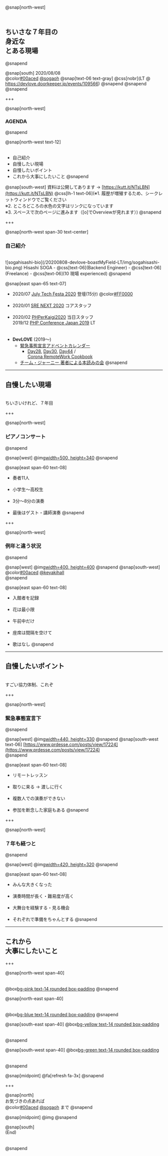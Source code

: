 @snap[north-west]
## <br>ちいさな７年目の<br>身近な<br>とある現場
@snapend

@snap[south]
2020/08/08  
@color[#00aced](@fa[twitter-square]) [@sogaoh](http://twitter.com/sogaoh)
@snap[text-06 text-gray]
@css[nobr](LT @ https://devlove.doorkeeper.jp/events/109566)
@snapend
@snapend
@snapend


+++

@snap[north-west]
### AGENDA
@snapend

@snap[north-west text-12]
<br><br>
- 自己紹介
- 自慢したい現場
- 自慢したいポイント
- これから大事にしたいこと
@snapend

@snap[south-west]
資料は公開してあります -> [https://kutt.it/NTsLBN](https://kutt.it/NTsLBN) 
@css[lh-1 text-06](※1. 履歴が増殖するため、シークレットウィンドウでご覧ください<br>※2. ところどころの水色の文字はリンクになっています<br>※3. スペースで次のページに進みます（[o]でOverviewが見れます）)
@snapend


+++

@snap[north-west span-30 text-center]
### 自己紹介
<br>
![sogahisashi-bio](/20200808-devlove-boastMyField-LT/img/sogahisashi-bio.png)  
Hisashi SOGA  
- @css[text-06](Backend Engineer)
- @css[text-06](Freelance)
- @css[text-06](10 現場 experienced)
@snapend

@snap[east span-65 text-07]
<br>
- 2020/07 [July Tech Festa 2020](https://sogaoh.hatenablog.com/entry/2020/07/25/233956) 登壇(15分) @color[#FF0000](@fa[youtube-play]) <!-- https://www.youtube.com/channel/UCKLoUvohjwyohYzKTRyeUBQ/videos --><br><br>
- 2020/01 [SRE NEXT 2020](https://sogaoh.hatenablog.com/entry/2020/01/27/083113) コアスタッフ<br><br>
- 2020/02 [PHPerKaigi2020](https://sogaoh.hatenablog.com/entry/2020/02/11/180000) 当日スタッフ<br>2019/12 [PHP Conference Japan 2019](https://sogaoh.hatenablog.com/entry/2019/12/02/100752) LT<br><br><br>
- **DevLOVE** (2019〜)
    - [緊急事態宣言アドベントカレンダー](https://chouseisan.com/s?h=73b9f7603bd142a08ab69f347e6f5f72) 
        - [Day28](https://esa-pages.io/p/sharing/6641/posts/849/65c745672684afb646cb.html), [Day30](https://note.com/sogaoh/n/n63e82fff9fff), [Day44](https://note.com/sogaoh/n/n658aef017fcb) / <br>[Corona RemoteWork Cookbook](https://devlove.github.io/knowledge-of-remotework/)
    - [チーム・ジャーニー 著者による本読みの会](https://arekore.sogaoh.space/notes/tag/%E3%83%81%E3%83%BC%E3%83%A0%E3%82%B8%E3%83%A3%E3%83%BC%E3%83%8B%E3%83%BC)
@snapend


--- 

## 自慢したい現場
<br>
ちいさいけれど、７年目


+++

@snap[north-west]
### ピアノコンサート
@snapend

@snap[west]
@img[width=500, height=340](/20200808-devlove-boastMyField-LT/img/cover.jpg)
@snapend

@snap[east span-60 text-08]
- 奏者11人<br><br>
- 小学生〜高校生<br><br>
- 3分〜8分の演奏<br><br>
- 最後はゲスト・講師演奏
@snapend


+++

@snap[north-west]
### 例年と違う状況
@snapend

@snap[west]
@img[width=400, height=400](/20200808-devlove-boastMyField-LT/img/k5laspeF_400x400.jpg)
@snapend
@snap[south-west]
@color[#00aced](@fa[twitter-square]) [@keyakihall](https://twitter.com/keyakihall)
<br>
@snapend

@snap[east span-60 text-08]
- 入館者を記録<br><br>
- 花は最小限<br><br>
- 午前中だけ<br><br>
- 座席は間隔を空けて<br><br>
- 歌はなし
@snapend


--- 

## 自慢したいポイント
<br>
すごい協力体制、これぞ

+++

@snap[north-west]
### 緊急事態宣言下
@snapend

@snap[west]
@img[width=440, height=330](/20200808-devlove-boastMyField-LT/img/14310ec654dd886283124f2e0d060b1e.jpg)
@snapend
@snap[south-west text-06]
[https://www.prdesse.com/posts/view/17224](https://www.prdesse.com/posts/view/17224)
<br>
@snapend

@snap[east span-60 text-08]
- リモートレッスン<br><br>
- 取りに来る -> 渡しに行く<br><br>
- 複数人での演奏ができない<br><br>
- 参加を断念した家庭もある
@snapend


+++

@snap[north-west]
### ７年も経つと
@snapend

@snap[west]
@img[width=420, height=320](/20200808-devlove-boastMyField-LT/img/20170625niiza.jpg)
@snapend

@snap[east span-60 text-08]
- みんな大きくなった<br><br>
- 演奏時間が長く・難易度が高く<br><br>
- 大舞台を経験する・見る機会<br><br>
- それぞれで準備をちゃんとする
@snapend


--- 

## これから<br>大事にしたいこと


+++

@snap[north-west span-40] <!-- fragment] -->
<br><br><br>
@box[bg-pink text-14 rounded box-padding](着　実)
@snapend

@snap[north-east span-40] <!-- fragment] -->
<br><br><br>
@box[bg-blue text-14 rounded box-padding](共　和)
@snapend

@snap[south-east span-40] <!-- fragment] -->
@box[bg-yellow text-14 rounded box-padding](柔　軟)
<br><br><br>
@snapend

@snap[south-west span-40] <!-- fragment] -->
@box[bg-green text-14 rounded box-padding](継　続)
<br><br><br>
@snapend

@snap[midpoint] <!-- fragment] -->
@fa[refresh fa-3x]
@snapend


+++

@snap[north]
<br>
お気づきの点あれば<br>@color[#00aced](@fa[twitter-square]) [@sogaoh](http://twitter.com/sogaoh) まで
@snapend


@snap[midpoint]
@img[](/20200808-devlove-boastMyField-LT/img/IMG_2262.png)
@snapend


@snap[south]  
(End)  
<br><br>
@snapend

